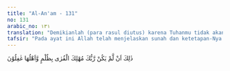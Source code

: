 ```yaml
---
title: "Al-An'am - 131"
no: 131
arabic_no: ١٣١
translation: "Demikianlah (para rasul diutus) karena Tuhanmu tidak akan membinasakan suatu negeri secara zalim, sedang penduduknya dalam keadaan lengah (belum tahu)."
tafsir: "Pada ayat ini Allah telah menjelaskan sunah dan ketetapan-Nya sesuai dengan hikmah kebijaksanaan dan keadilan-Nya, apabila Allah hendak membinasakan suatu umat karena kedurhakaan dan kezalimannya, terlebih dahulu Allah mengutus seorang rasul yang akan memberi peringatan kepada mereka. Allah tidak akan menurunkan azab dan siksa-Nya kepada suatu umat yang dalam keadaan lalai dan terlena sebelum mengirim rasul-Nya kepada mereka yang memberi tuntunan dan petunjuk, yang akan memperingatkan dan menimbulkan kesadaran dalam hati mereka bahwa mereka benar-benar telah sesat dari jalan yang lurus dan telah melakukan perbuatan-perbuatan tercela yang bertentangan dengan keadilan dan perikemanusiaan.\n\nSiksaan yang diturunkan Allah kepada hamba-Nya yang durhaka kepada rasul yang memberi peringatan kepada mereka, misalnya memusnahkan mereka seperti yang pernah terjadi pada kaum 'Ad dan tsamud; atau siksaan yang menghinakan mereka dengan cara mengusir dan mencerai beraikan mereka, seperti yang diderita oleh Bani Israil; ada pula siksaan yang menghancurkan kekuatan mereka, seperti yang diderita oleh kaum musyrikin Mekah. Sesudah Nabi Muhammad diutus Allah kepada semua umat manusia, siksaan yang menghancurkan dan memusnahkan itu tidak ada lagi. Adapun malapetaka yang terjadi, seperti gempa, topan, banjir dan sebagainya, adalah cobaan dan ujian bagi umat manusia agar mereka insaf dan sadar akan kekuasaan Allah dan agar mereka selalu ingat kepada-Nya, dan tidak berpaling dari petunjuk dan ajaran yang diturunkan-Nya dengan perantara rasul-Nya.\n\nAllah sekali-kali tidak akan menganiaya hamba-Nya, tetapi merekalah yang menganiaya diri sendiri dengan melakukan perbuatan yang bertentangan dengan sunatullah dan melanggar norma-norma yang telah diberikan-Nya untuk kebahagiaan manusia di dunia dan akhirat. Mungkin ada beberapa umat yang nampaknya kuat dan jaya padahal umat itu telah berpaling dari norma-norma keadilan dan perikemanusiaan, bahkan ada yang mengingkari kekuasaan Allah dan menganggap agama sebagai racun yang membunuh manusia. Hal itu adalah istidraj dari Allah yang membiarkan mereka tenggelam dalam paham kebendaan, sombong dan takabur atas hasil yang mereka capai. Namun akhirnya mereka akan mengalami nasib seperti orang yang sombong dan takabur. Terserah kepada manusia itu sendiri apakah ia akan menjadi orang yang beriman, mematuhi dan menjalankan semua aturan dan ajaran yang diturunkan-Nya dengan perantaraan rasul-Nya, sehingga dia hidup berbahagia jasmani dan rohaninya, ataukah dia akan menganggap dirinya lebih berkuasa atau lebih pintar serta menganggap ajaran-ajaran agama itu sudah ketinggalan zaman. Manusia bebas berpikir, berbuat dan menetapkan sesuatu menurut kehendaknya dan akhirnya akan terombang-ambing antara teori-teori yang terus berubah dan tidak tentu ujung pangkalnya serta terjerumus ke jurang kehancuran, keonaran dan kerusakan. Allah telah membentangkan di hadapan manusia jalan yang baik dan jalan yang buruk; diserahkan kepada manusia untuk memilihnya, jalan mana yang akan ditempuhnya."
---
```

ذٰلِكَ اَنْ لَّمْ يَكُنْ رَّبُّكَ مُهْلِكَ الْقُرٰى بِظُلْمٍ وَّاَهْلُهَا غٰفِلُوْنَ 